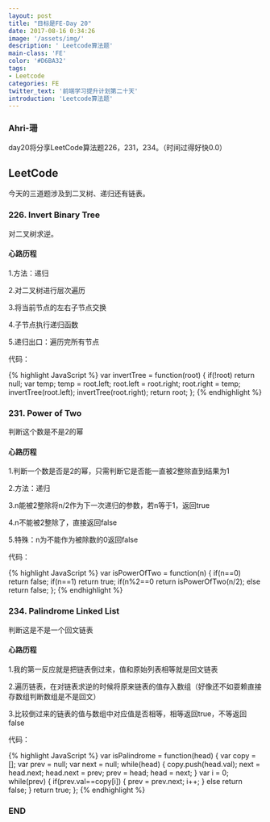 ```yaml
---
layout: post
title: "目标是FE-Day 20"
date: 2017-08-16 0:34:26
image: '/assets/img/'
description: ' Leetcode算法题'
main-class: 'FE'
color: '#D6BA32'
tags:
- Leetcode
categories: FE
twitter_text: '前端学习提升计划第二十天'
introduction: 'Leetcode算法题'
---
```


### Ahri-珊

day20将分享LeetCode算法题226，231，234。（时间过得好快0.0）

## LeetCode

今天的三道题涉及到二叉树、递归还有链表。

### 226. Invert Binary Tree

对二叉树求逆。

#### 心路历程

1.方法：递归

2.对二叉树进行层次遍历

3.将当前节点的左右子节点交换

4.子节点执行递归函数

5.递归出口：遍历完所有节点

代码：

{% highlight JavaScript %}
var invertTree = function(root) {
    if(!root)
        return null;
    var temp;
    temp = root.left;
    root.left = root.right;
    root.right = temp;
    invertTree(root.left);
    invertTree(root.right);
    return root;
};
{% endhighlight %}

### 231. Power of Two

判断这个数是不是2的幂

#### 心路历程

1.判断一个数是否是2的幂，只需判断它是否能一直被2整除直到结果为1

 2.方法：递归
 
3.n能被2整除将n/2作为下一次递归的参数，若n等于1，返回true

 4.n不能被2整除了，直接返回false
 
 5.特殊：n为不能作为被除数的0返回false

代码：

{% highlight JavaScript %}
var isPowerOfTwo = function(n) {
    if(n==0)
        return false;
    if(n==1)
        return true;
    if(n%2==0
        return isPowerOfTwo(n/2);
    else
        return false;
};
{% endhighlight %}

### 234. Palindrome Linked List

判断这是不是一个回文链表

#### 心路历程

 1.我的第一反应就是把链表倒过来，值和原始列表相等就是回文链表
 
 2.遍历链表，在对链表求逆的时候将原来链表的值存入数组（好像还不如耍赖直接存数组判断数组是不是回文）
 
 3.比较倒过来的链表的值与数组中对应值是否相等，相等返回true，不等返回false

代码：

{% highlight JavaScript %}
var isPalindrome = function(head) {
    var copy = [];
    var prev = null;
    var next = null;
    while(head)
        {
            copy.push(head.val);
            next = head.next;
            head.next = prev;
            prev = head;
            head = next;
        }
    var i = 0;
    while(prev)
        {
            if(prev.val==copy[i])
                {
                    prev = prev.next;
                    i++;
                }
            else
                return false;
        }
    return true;
};
{% endhighlight %}

### END